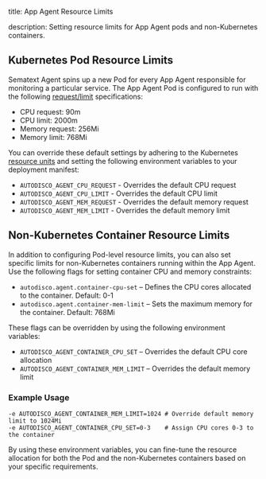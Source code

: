 title: App Agent Resource Limits

description:  Setting resource limits for App Agent pods and non-Kubernetes containers.

## Kubernetes Pod Resource Limits

Sematext Agent spins up a new Pod for every App Agent responsible for monitoring a particular service. The App Agent Pod is configured to run with the following [request/limit](https://kubernetes.io/docs/concepts/configuration/manage-resources-containers/#resource-requests-and-limits-of-pod-and-container) specifications:

- CPU request: 90m
- CPU limit: 2000m
- Memory request: 256Mi
- Memory limit: 768Mi

You can override these default settings by adhering to the Kubernetes [resource units](https://kubernetes.io/docs/concepts/configuration/manage-resources-containers/#resource-units-in-kubernetes) and setting the following environment variables to your deployment manifest:

- `AUTODISCO_AGENT_CPU_REQUEST` - Overrides the default CPU request
- `AUTODISCO_AGENT_CPU_LIMIT` - Overrides the default CPU limit
- `AUTODISCO_AGENT_MEM_REQUEST` - Overrides the default memory request
- `AUTODISCO_AGENT_MEM_LIMIT` - Overrides the default memory limit

## Non-Kubernetes Container Resource Limits

In addition to configuring Pod-level resource limits, you can also set specific limits for non-Kubernetes containers running within the App Agent. Use the following flags for setting container CPU and memory constraints:

- `autodisco.agent.container-cpu-set` – Defines the CPU cores allocated to the container. Default: 0-1
- `autodisco.agent.container-mem-limit` – Sets the maximum memory for the container. Default: 768Mi

These flags can be overridden by using the following environment variables:

- `AUTODISCO_AGENT_CONTAINER_CPU_SET` – Overrides the default CPU core allocation
- `AUTODISCO_AGENT_CONTAINER_MEM_LIMIT` – Overrides the default memory limit

### Example Usage

```
-e AUTODISCO_AGENT_CONTAINER_MEM_LIMIT=1024 # Override default memory limit to 1024Mi
-e AUTODISCO_AGENT_CONTAINER_CPU_SET=0-3    # Assign CPU cores 0-3 to the container
```

By using these environment variables, you can fine-tune the resource allocation for both the Pod and the non-Kubernetes containers based on your specific requirements.